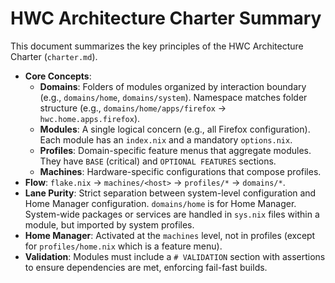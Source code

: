# HWC Architecture Charter Summary

This document summarizes the key principles of the HWC Architecture Charter (`charter.md`).

*   **Core Concepts**:
    *   **Domains**: Folders of modules organized by interaction boundary (e.g., `domains/home`, `domains/system`). Namespace matches folder structure (e.g., `domains/home/apps/firefox` -> `hwc.home.apps.firefox`).
    *   **Modules**: A single logical concern (e.g., all Firefox configuration). Each module has an `index.nix` and a mandatory `options.nix`.
    *   **Profiles**: Domain-specific feature menus that aggregate modules. They have `BASE` (critical) and `OPTIONAL FEATURES` sections.
    *   **Machines**: Hardware-specific configurations that compose profiles.
*   **Flow**: `flake.nix` -> `machines/<host>` -> `profiles/*` -> `domains/*`.
*   **Lane Purity**: Strict separation between system-level configuration and Home Manager configuration. `domains/home` is for Home Manager. System-wide packages or services are handled in `sys.nix` files within a module, but imported by system profiles.
*   **Home Manager**: Activated at the `machines` level, not in profiles (except for `profiles/home.nix` which is a feature menu).
*   **Validation**: Modules must include a `# VALIDATION` section with assertions to ensure dependencies are met, enforcing fail-fast builds.
